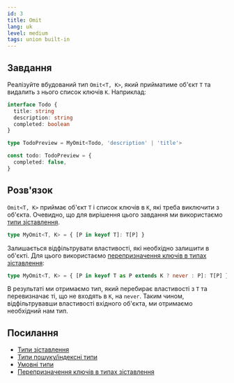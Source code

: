 ```yaml
---
id: 3
title: Omit
lang: uk
level: medium
tags: union built-in
---
```


## Завдання

Реалізуйте вбудований тип `Omit<T, K>`, який прийматиме об'єкт `T` та видалить з нього список ключів `K`.
Наприклад:

```typescript
interface Todo {
  title: string
  description: string
  completed: boolean
}

type TodoPreview = MyOmit<Todo, 'description' | 'title'>

const todo: TodoPreview = {
  completed: false,
}
```

## Розв'язок

`Omit<T, K>` приймає об'єкт `T` і список ключів в `K`, які треба виключити з об'єкта.
Очевидно, що для вирішення цього завдання ми використаємо [типи зіставлення](https://www.typescriptlang.org/docs/handbook/2/mapped-types.html).

```typescript
type MyOmit<T, K> = { [P in keyof T]: T[P] }
```

Залишається відфільтрувати властивості, які необхідно залишити в об'єкті.
Для цього використаємо [перепризначення ключів в типах зіставлення](https://www.typescriptlang.org/docs/handbook/release-notes/typescript-4-1.html#key-remapping-in-mapped-types):

```typescript
type MyOmit<T, K> = { [P in keyof T as P extends K ? never : P]: T[P] }
```

В результаті ми отримаємо тип, який перебирає властивості з `T` та перевизначає ті, що не входять в `K`, на `never`.
Таким чином, відфільтрувавши властивості вхідного об'єкта, ми отримаємо необхідний нам тип.

## Посилання

- [Типи зіставлення](https://www.typescriptlang.org/docs/handbook/2/mapped-types.html)
- [Типи пошуку/індексні типи](https://www.typescriptlang.org/docs/handbook/2/indexed-access-types.html)
- [Умовні типи](https://www.typescriptlang.org/docs/handbook/2/conditional-types.html)
- [Перепризначення ключів в типах зіставлення](https://www.typescriptlang.org/docs/handbook/release-notes/typescript-4-1.html#key-remapping-in-mapped-types)
